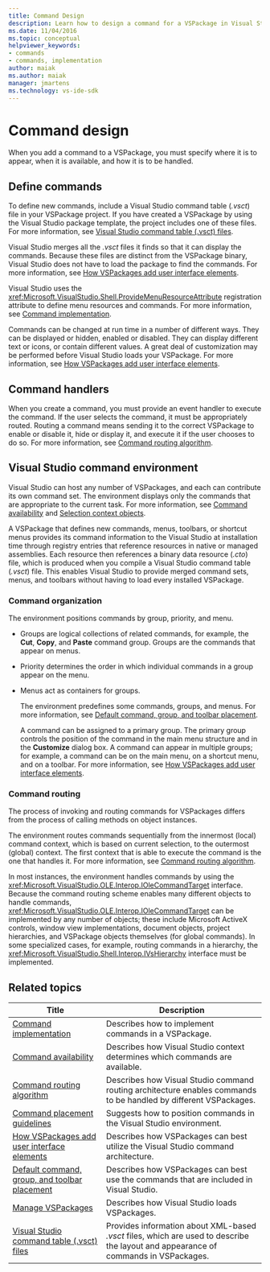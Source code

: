 ```yaml
---
title: Command Design
description: Learn how to design a command for a VSPackage in Visual Studio. Including, how to specify where it appears, when it is available, and how it is to be handled.
ms.date: 11/04/2016
ms.topic: conceptual
helpviewer_keywords:
- commands
- commands, implementation
author: maiak
ms.author: maiak
manager: jmartens
ms.technology: vs-ide-sdk
---
```

# Command design

When you add a command to a VSPackage, you must specify where it is to appear, when it is available, and how it is to be handled.

## Define commands
 To define new commands, include a Visual Studio command table (*.vsct*) file in your VSPackage project. If you have created a VSPackage by using the Visual Studio package template, the project includes one of these files. For more information, see [Visual Studio command table (.vsct) files](../../extensibility/internals/visual-studio-command-table-dot-vsct-files.md).

 Visual Studio merges all the *.vsct* files it finds so that it can display the commands. Because these files are distinct from the VSPackage binary, Visual Studio does not have to load the package to find the commands. For more information, see [How VSPackages add user interface elements](../../extensibility/internals/how-vspackages-add-user-interface-elements.md).

 Visual Studio uses the <xref:Microsoft.VisualStudio.Shell.ProvideMenuResourceAttribute> registration attribute to define menu resources and commands. For more information, see [Command implementation](../../extensibility/internals/command-implementation.md).

 Commands can be changed at run time in a number of different ways. They can be displayed or hidden, enabled or disabled. They can display different text or icons, or contain different values. A great deal of customization may be performed before Visual Studio loads your VSPackage. For more information, see [How VSPackages add user interface elements](../../extensibility/internals/how-vspackages-add-user-interface-elements.md).

## Command handlers
 When you create a command, you must provide an event handler to execute the command. If the user selects the command, it must be appropriately routed. Routing a command means sending it to the correct VSPackage to enable or disable it, hide or display it, and execute it if the user chooses to do so. For more information, see [Command routing algorithm](../../extensibility/internals/command-routing-algorithm.md).

## Visual Studio command environment
 Visual Studio can host any number of VSPackages, and each can contribute its own command set. The environment displays only the commands that are appropriate to the current task. For more information, see [Command availability](../../extensibility/internals/command-availability.md) and [Selection context objects](../../extensibility/internals/selection-context-objects.md).

 A VSPackage that defines new commands, menus, toolbars, or shortcut menus provides its command information to the Visual Studio at installation time through registry entries that reference resources in native or managed assemblies. Each resource then references a binary data resource (*.cto*) file, which is produced when you compile a Visual Studio command table (*.vsct*) file. This enables Visual Studio to provide merged command sets, menus, and toolbars without having to load every installed VSPackage.

### Command organization
 The environment positions commands by group, priority, and menu.

- Groups are logical collections of related commands, for example, the **Cut**, **Copy**, and **Paste** command group. Groups are the commands that appear on menus.

- Priority determines the order in which individual commands in a group appear on the menu.

- Menus act as containers for groups.

  The environment predefines some commands, groups, and menus. For more information, see [Default command, group, and toolbar placement](../../extensibility/internals/default-command-group-and-toolbar-placement.md).

  A command can be assigned to a primary group. The primary group controls the position of the command in the main menu structure and in the **Customize** dialog box. A command can appear in multiple groups; for example, a command can be on the main menu, on a shortcut menu, and on a toolbar. For more information, see [How VSPackages add user interface elements](../../extensibility/internals/how-vspackages-add-user-interface-elements.md).

### Command routing
 The process of invoking and routing commands for VSPackages differs from the process of calling methods on object instances.

 The environment routes commands sequentially from the innermost (local) command context, which is based on current selection, to the outermost (global) context. The first context that is able to execute the command is the one that handles it. For more information, see [Command routing algorithm](../../extensibility/internals/command-routing-algorithm.md).

 In most instances, the environment handles commands by using the <xref:Microsoft.VisualStudio.OLE.Interop.IOleCommandTarget> interface. Because the command routing scheme enables many different objects to handle commands, <xref:Microsoft.VisualStudio.OLE.Interop.IOleCommandTarget> can be implemented by any number of objects; these include Microsoft ActiveX controls, window view implementations, document objects, project hierarchies, and VSPackage objects themselves (for global commands). In some specialized cases, for example, routing commands in a hierarchy, the <xref:Microsoft.VisualStudio.Shell.Interop.IVsHierarchy> interface must be implemented.

## Related topics

|Title|Description|
|-----------|-----------------|
|[Command implementation](../../extensibility/internals/command-implementation.md)|Describes how to implement commands in a VSPackage.|
|[Command availability](../../extensibility/internals/command-availability.md)|Describes how Visual Studio context determines which commands are available.|
|[Command routing algorithm](../../extensibility/internals/command-routing-algorithm.md)|Describes how Visual Studio command routing architecture enables commands to be handled by different VSPackages.|
|[Command placement guidelines](../../extensibility/internals/command-placement-guidelines.md)|Suggests how to position commands in the Visual Studio environment.|
|[How VSPackages add user interface elements](../../extensibility/internals/how-vspackages-add-user-interface-elements.md)|Describes how VSPackages can best utilize the Visual Studio command architecture.|
|[Default command, group, and toolbar placement](../../extensibility/internals/default-command-group-and-toolbar-placement.md)|Describes how VSPackages can best use the commands that are included in Visual Studio.|
|[Manage VSPackages](../../extensibility/managing-vspackages.md)|Describes how Visual Studio loads VSPackages.|
|[Visual Studio command table (.vsct) files](../../extensibility/internals/visual-studio-command-table-dot-vsct-files.md)|Provides information about XML-based *.vsct* files, which are used to describe the layout and appearance of commands in VSPackages.|
